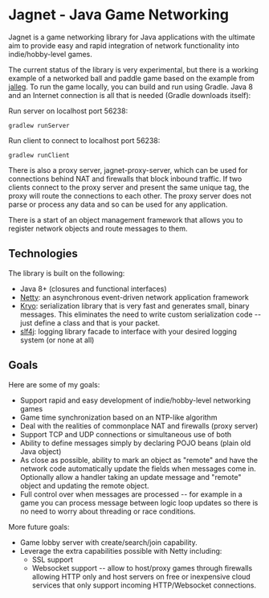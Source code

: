 Jagnet - Java Game Networking
=============================

Jagnet is a game networking library for Java applications with the ultimate aim to provide easy and rapid integration of
network functionality into indie/hobby-level games.

The current status of the library is very experimental, but there is a working example of a networked ball and paddle
game based on the example from [jalleg](https://github.com/gillius/jalleg). To run the game locally, you can build and
run using Gradle. Java 8 and an Internet connection is all that is needed (Gradle downloads itself):

Run server on localhost port 56238:
```
gradlew runServer
```

Run client to connect to localhost port 56238:
```
gradlew runClient
```

There is also a proxy server, jagnet-proxy-server, which can be used for connections behind NAT and firewalls that block
inbound traffic. If two clients connect to the proxy server and present the same unique tag, the proxy will route the
connections to each other. The proxy server does not parse or process any data and so can be used for any application.

There is a start of an object management framework that allows you to register network objects and route messages to
them.

Technologies
------------

The library is built on the following:

* Java 8+ (closures and functional interfaces)
* [Netty](http://netty.io/): an asynchronous event-driven network application framework
* [Kryo](https://github.com/EsotericSoftware/kryo): serialization library that is very fast and generates small, binary
  messages. This eliminates the need to write custom serialization code -- just define a class and that is your packet.
* [slf4j](http://www.slf4j.org/): logging library facade to interface with your desired logging system (or none at all)

Goals
-----

Here are some of my goals:

* Support rapid and easy development of indie/hobby-level networking games
* Game time synchronization based on an NTP-like algorithm
* Deal with the realities of commonplace NAT and firewalls (proxy server)
* Support TCP and UDP connections or simultaneous use of both
* Ability to define messages simply by declaring POJO beans (plain old Java object)
* As close as possible, ability to mark an object as "remote" and have the network code automatically update the fields
  when messages come in. Optionally allow a handler taking an update message and "remote" object and updating the remote
  object.
* Full control over when messages are processed -- for example in a game you can process message between logic loop
  updates so there is no need to worry about threading or race conditions.
  
More future goals:
* Game lobby server with create/search/join capability.
* Leverage the extra capabilities possible with Netty including:
  * SSL support
  * Websocket support -- allow to host/proxy games through firewalls allowing HTTP only and host servers on free or
    inexpensive cloud services that only support incoming HTTP/Websocket connections.